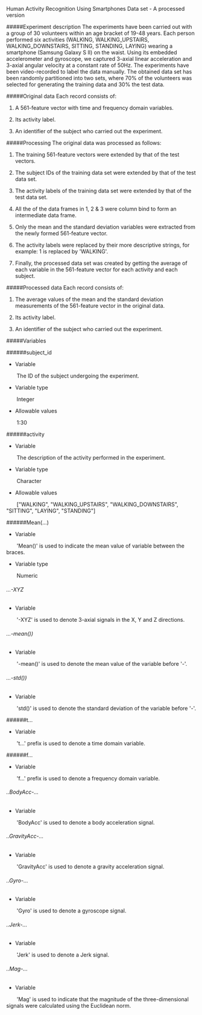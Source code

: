 Human Activity Recognition Using Smartphones Data set - A processed version

#####Experiment description
The experiments have been carried out with a group of 30 volunteers within an age bracket of 19-48 years. 
Each person performed six activities (WALKING, WALKING_UPSTAIRS, WALKING_DOWNSTAIRS, SITTING, STANDING, LAYING) wearing a smartphone (Samsung Galaxy S II) on the waist. 
Using its embedded accelerometer and gyroscope, we captured 3-axial linear acceleration and 3-axial angular velocity at a constant rate of 50Hz. 
The experiments have been video-recorded to label the data manually. 
The obtained data set has been randomly partitioned into two sets, where 70% of the volunteers was selected for generating the training data and 30% the test data. 

#####Original data
Each record consists of:

1. A 561-feature vector with time and frequency domain variables. 

2. Its activity label. 

3. An identifier of the subject who carried out the experiment.

#####Processing
The original data was processed as follows:

1. The training 561-feature vectors were extended by that of the test vectors.

2. The subject IDs of the training data set were extended by that of the test data set.

3. The activity labels of the training data set were extended by that of the test data set.

4. All the of the data frames in 1, 2 & 3 were column bind to form an intermediate data frame.

5. Only the mean and the standard deviation variables were extracted from the newly formed 561-feature vector.

6. The activity labels were replaced by their more descriptive strings, for example: 1 is replaced by 'WALKING'.

7. Finally, the processed data set was created by getting the average of each variable in the 561-feature vector for each activity and each subject.

#####Processed data
Each record consists of:

1. The average values of the mean and the standard deviation measurements of the 561-feature vector in the original data. 

2. Its activity label. 

3. An identifier of the subject who carried out the experiment.

#####Variables

######subject_id
* Variable

&nbsp;&nbsp;&nbsp;&nbsp;&nbsp;&nbsp; 
The ID of the subject undergoing the experiment.

* Variable type

&nbsp;&nbsp;&nbsp;&nbsp;&nbsp;&nbsp; 
Integer

* Allowable values

&nbsp;&nbsp;&nbsp;&nbsp;&nbsp;&nbsp; 
1:30

######activity
* Variable

&nbsp;&nbsp;&nbsp;&nbsp;&nbsp;&nbsp; 
The description of the activity performed in the experiment.

* Variable type

&nbsp;&nbsp;&nbsp;&nbsp;&nbsp;&nbsp; 
Character

* Allowable values

&nbsp;&nbsp;&nbsp;&nbsp;&nbsp;&nbsp; 
["WALKING", "WALKING_UPSTAIRS", "WALKING_DOWNSTAIRS", "SITTING", "LAYING", "STANDING"]

######Mean(...)
* Variable

&nbsp;&nbsp;&nbsp;&nbsp;&nbsp;&nbsp; 
'Mean()' is used to indicate the mean value of variable between the braces.

* Variable type

&nbsp;&nbsp;&nbsp;&nbsp;&nbsp;&nbsp; 
Numeric

###### ...-XYZ
* Variable

&nbsp;&nbsp;&nbsp;&nbsp;&nbsp;&nbsp; 
'-XYZ' is used to denote 3-axial signals in the X, Y and Z directions.

###### ...-mean())

* Variable

&nbsp;&nbsp;&nbsp;&nbsp;&nbsp;&nbsp; 
'-mean()' is used to denote the mean value of the variable before '-'.

###### ...-std())

* Variable

&nbsp;&nbsp;&nbsp;&nbsp;&nbsp;&nbsp; 
'std()' is used to denote the standard deviation of the variable before '-'.

######t...
* Variable

&nbsp;&nbsp;&nbsp;&nbsp;&nbsp;&nbsp; 
't...' prefix is used to denote a time domain variable.

######f...
* Variable

&nbsp;&nbsp;&nbsp;&nbsp;&nbsp;&nbsp; 
'f...' prefix is used to denote a frequency domain variable.

###### ..BodyAcc-...

* Variable

&nbsp;&nbsp;&nbsp;&nbsp;&nbsp;&nbsp; 
'BodyAcc' is used to denote a body acceleration signal.

###### ..GravityAcc-...

* Variable

&nbsp;&nbsp;&nbsp;&nbsp;&nbsp;&nbsp; 
'GravityAcc' is used to denote a gravity acceleration signal.

###### ..Gyro-...

* Variable

&nbsp;&nbsp;&nbsp;&nbsp;&nbsp;&nbsp; 
'Gyro' is used to denote a gyroscope signal.

###### ..Jerk-...

* Variable

&nbsp;&nbsp;&nbsp;&nbsp;&nbsp;&nbsp; 
'Jerk' is used to denote a Jerk signal.

###### ..Mag-...

* Variable

&nbsp;&nbsp;&nbsp;&nbsp;&nbsp;&nbsp; 
'Mag' is used to indicate that the magnitude of the three-dimensional signals were calculated using the Euclidean norm.